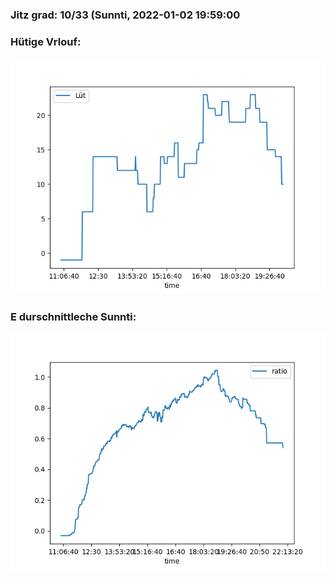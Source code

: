 ### Jitz grad: 10/33 (Sunnti, 2022-01-02 19:59:00

### Hütige Vrlouf:
![Graph](Today.png)

### E durschnittleche Sunnti:
![Graph](Sunnti.png)